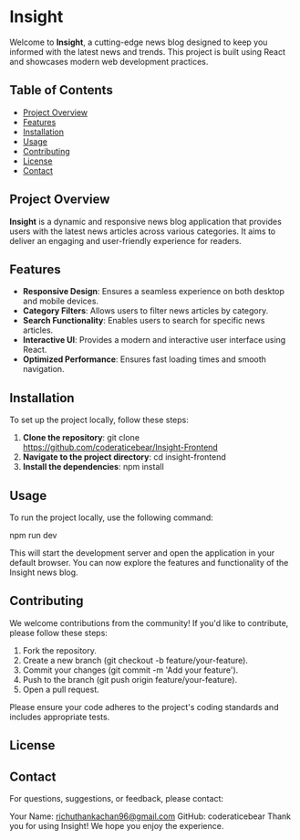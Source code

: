 # Insight

Welcome to **Insight**, a cutting-edge news blog designed to keep you informed with the latest news and trends. This project is built using React and showcases modern web development practices.

## Table of Contents

- [Project Overview](#project-overview)
- [Features](#features)
- [Installation](#installation)
- [Usage](#usage)
- [Contributing](#contributing)
- [License](#license)
- [Contact](#contact)

## Project Overview

**Insight** is a dynamic and responsive news blog application that provides users with the latest news articles across various categories. It aims to deliver an engaging and user-friendly experience for readers.

## Features

- **Responsive Design**: Ensures a seamless experience on both desktop and mobile devices.
- **Category Filters**: Allows users to filter news articles by category.
- **Search Functionality**: Enables users to search for specific news articles.
- **Interactive UI**: Provides a modern and interactive user interface using React.
- **Optimized Performance**: Ensures fast loading times and smooth navigation.

## Installation

To set up the project locally, follow these steps:

1. **Clone the repository**:
  git clone https://github.com/coderaticebear/Insight-Frontend
2. **Navigate to the project directory**:
  cd insight-frontend
3. **Install the dependencies**:
  npm install

## Usage

To run the project locally, use the following command:

  npm run dev

This will start the development server and open the application in your default browser. You can now explore the features and functionality of the Insight news blog.

## Contributing

We welcome contributions from the community! If you'd like to contribute, please follow these steps:

1. Fork the repository.
2. Create a new branch (git checkout -b feature/your-feature).
2. Commit your changes (git commit -m 'Add your feature').
3. Push to the branch (git push origin feature/your-feature).
4. Open a pull request.

Please ensure your code adheres to the project's coding standards and includes appropriate tests.

## License

## Contact

For questions, suggestions, or feedback, please contact:

  Your Name: richuthankachan96@gmail.com 
  GitHub: coderaticebear
Thank you for using Insight! We hope you enjoy the experience.